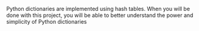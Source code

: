 Python dictionaries are implemented using hash tables. When you will be done with this project, you will be able to better understand the power and simplicity of Python dictionaries
